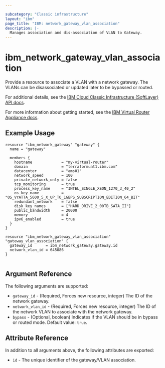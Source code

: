 ```yaml
---

subcategory: "Classic infrastructure"
layout: "ibm"
page_title: "IBM: network_gateway_vlan_association"
description: |-
  Manages association and dis-association of VLAN to Gateway.
---
```


# ibm\_network_gateway_vlan_association

Provide a resource to associate a VLAN with a network gateway. The VLANs can be disassociated or updated later to be bypassed or routed.

For additional details, see the [IBM Cloud Classic Infrastructure (SoftLayer) API docs](http://sldn.softlayer.com/reference/services/SoftLayer_Network_Gateway_Vlan).

For more information about getting started, see the [IBM Virtual Router Appliance docs](https://cloud.ibm.com/docs/infrastructure/virtual-router-appliance/getting-started.html#getting-started).

## Example Usage

```hcl
resource "ibm_network_gateway" "gateway" {
  name = "gateway"

  members {
    hostname             = "my-virtual-router"
    domain               = "terraformuat1.ibm.com"
    datacenter           = "ams01"
    network_speed        = 100
    private_network_only = false
    tcp_monitoring       = true
    process_key_name     = "INTEL_SINGLE_XEON_1270_3_40_2"
    os_key_name          = "OS_VYATTA_5600_5_X_UP_TO_1GBPS_SUBSCRIPTION_EDITION_64_BIT"
    redundant_network    = false
    disk_key_names       = ["HARD_DRIVE_2_00TB_SATA_II"]
    public_bandwidth     = 20000
    memory               = 4
    ipv6_enabled         = true
  }
}

resource "ibm_network_gateway_vlan_association" "gateway_vlan_association" {
  gateway_id      = ibm_network_gateway.gateway.id
  network_vlan_id = 645086
}


```

## Argument Reference

The following arguments are supported:

* `gateway_id` - (Required, Forces new resource, integer) The ID of the network gateway.
* `network_vlan_id` - (Required, Forces new resource, integer) The ID of the network VLAN to associate with the network gateway.
* `bypass` - (Optional, boolean) Indicates if the VLAN should be in bypass or routed mode. Default value: `true`. 


## Attribute Reference

In addition to all arguments above, the following attributes are exported:

* `id` - The unique identifier of the gateway/VLAN association.